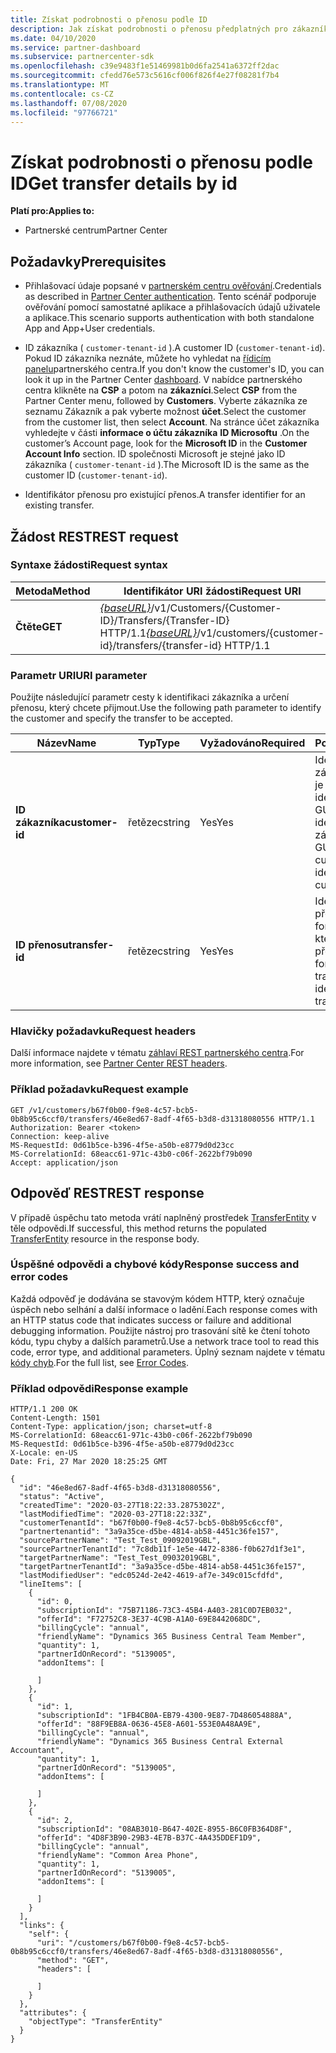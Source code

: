 ```yaml
---
title: Získat podrobnosti o přenosu podle ID
description: Jak získat podrobnosti o přenosu předplatných pro zákazníka.
ms.date: 04/10/2020
ms.service: partner-dashboard
ms.subservice: partnercenter-sdk
ms.openlocfilehash: c39e9483f1e51469981b0d6fa2541a6372ff2dac
ms.sourcegitcommit: cfedd76e573c5616cf006f826f4e27f08281f7b4
ms.translationtype: MT
ms.contentlocale: cs-CZ
ms.lasthandoff: 07/08/2020
ms.locfileid: "97766721"
---
```

# <a name="get-transfer-details-by-id"></a><span data-ttu-id="7a442-103">Získat podrobnosti o přenosu podle ID</span><span class="sxs-lookup"><span data-stu-id="7a442-103">Get transfer details by id</span></span>

<span data-ttu-id="7a442-104">**Platí pro:**</span><span class="sxs-lookup"><span data-stu-id="7a442-104">**Applies to:**</span></span>

- <span data-ttu-id="7a442-105">Partnerské centrum</span><span class="sxs-lookup"><span data-stu-id="7a442-105">Partner Center</span></span>

## <a name="prerequisites"></a><span data-ttu-id="7a442-106">Požadavky</span><span class="sxs-lookup"><span data-stu-id="7a442-106">Prerequisites</span></span>

- <span data-ttu-id="7a442-107">Přihlašovací údaje popsané v [partnerském centru ověřování](partner-center-authentication.md).</span><span class="sxs-lookup"><span data-stu-id="7a442-107">Credentials as described in [Partner Center authentication](partner-center-authentication.md).</span></span> <span data-ttu-id="7a442-108">Tento scénář podporuje ověřování pomocí samostatné aplikace a přihlašovacích údajů uživatele a aplikace.</span><span class="sxs-lookup"><span data-stu-id="7a442-108">This scenario supports authentication with both standalone App and App+User credentials.</span></span>

- <span data-ttu-id="7a442-109">ID zákazníka ( `customer-tenant-id` ).</span><span class="sxs-lookup"><span data-stu-id="7a442-109">A customer ID (`customer-tenant-id`).</span></span> <span data-ttu-id="7a442-110">Pokud ID zákazníka neznáte, můžete ho vyhledat na [řídicím panelu](https://partner.microsoft.com/dashboard)partnerského centra.</span><span class="sxs-lookup"><span data-stu-id="7a442-110">If you don't know the customer's ID, you can look it up in the Partner Center [dashboard](https://partner.microsoft.com/dashboard).</span></span> <span data-ttu-id="7a442-111">V nabídce partnerského centra klikněte na **CSP** a potom na **zákazníci**.</span><span class="sxs-lookup"><span data-stu-id="7a442-111">Select **CSP** from the Partner Center menu, followed by **Customers**.</span></span> <span data-ttu-id="7a442-112">Vyberte zákazníka ze seznamu Zákazník a pak vyberte možnost **účet**.</span><span class="sxs-lookup"><span data-stu-id="7a442-112">Select the customer from the customer list, then select **Account**.</span></span> <span data-ttu-id="7a442-113">Na stránce účet zákazníka vyhledejte v části **informace o účtu zákazníka** **ID Microsoftu** .</span><span class="sxs-lookup"><span data-stu-id="7a442-113">On the customer’s Account page, look for the **Microsoft ID** in the **Customer Account Info** section.</span></span> <span data-ttu-id="7a442-114">ID společnosti Microsoft je stejné jako ID zákazníka ( `customer-tenant-id` ).</span><span class="sxs-lookup"><span data-stu-id="7a442-114">The Microsoft ID is the same as the customer ID  (`customer-tenant-id`).</span></span>

- <span data-ttu-id="7a442-115">Identifikátor přenosu pro existující přenos.</span><span class="sxs-lookup"><span data-stu-id="7a442-115">A transfer identifier for an existing transfer.</span></span>

## <a name="rest-request"></a><span data-ttu-id="7a442-116">Žádost REST</span><span class="sxs-lookup"><span data-stu-id="7a442-116">REST request</span></span>

### <a name="request-syntax"></a><span data-ttu-id="7a442-117">Syntaxe žádosti</span><span class="sxs-lookup"><span data-stu-id="7a442-117">Request syntax</span></span>

| <span data-ttu-id="7a442-118">Metoda</span><span class="sxs-lookup"><span data-stu-id="7a442-118">Method</span></span>   | <span data-ttu-id="7a442-119">Identifikátor URI žádosti</span><span class="sxs-lookup"><span data-stu-id="7a442-119">Request URI</span></span>                                                                                                 |
|----------|-------------------------------------------------------------------------------------------------------------|
| <span data-ttu-id="7a442-120">**Čtěte**</span><span class="sxs-lookup"><span data-stu-id="7a442-120">**GET**</span></span> | <span data-ttu-id="7a442-121">[*{baseURL}*](partner-center-rest-urls.md)/v1/Customers/{Customer-ID}/Transfers/{Transfer-ID} HTTP/1.1</span><span class="sxs-lookup"><span data-stu-id="7a442-121">[*{baseURL}*](partner-center-rest-urls.md)/v1/customers/{customer-id}/transfers/{transfer-id} HTTP/1.1</span></span>                    |

### <a name="uri-parameter"></a><span data-ttu-id="7a442-122">Parametr URI</span><span class="sxs-lookup"><span data-stu-id="7a442-122">URI parameter</span></span>

<span data-ttu-id="7a442-123">Použijte následující parametr cesty k identifikaci zákazníka a určení přenosu, který chcete přijmout.</span><span class="sxs-lookup"><span data-stu-id="7a442-123">Use the following path parameter to identify the customer and specify the transfer to be accepted.</span></span>

| <span data-ttu-id="7a442-124">Název</span><span class="sxs-lookup"><span data-stu-id="7a442-124">Name</span></span>            | <span data-ttu-id="7a442-125">Typ</span><span class="sxs-lookup"><span data-stu-id="7a442-125">Type</span></span>     | <span data-ttu-id="7a442-126">Vyžadováno</span><span class="sxs-lookup"><span data-stu-id="7a442-126">Required</span></span> | <span data-ttu-id="7a442-127">Popis</span><span class="sxs-lookup"><span data-stu-id="7a442-127">Description</span></span>                                                            |
|-----------------|----------|----------|------------------------------------------------------------------------|
| <span data-ttu-id="7a442-128">**ID zákazníka**</span><span class="sxs-lookup"><span data-stu-id="7a442-128">**customer-id**</span></span> | <span data-ttu-id="7a442-129">řetězec</span><span class="sxs-lookup"><span data-stu-id="7a442-129">string</span></span>   | <span data-ttu-id="7a442-130">Yes</span><span class="sxs-lookup"><span data-stu-id="7a442-130">Yes</span></span>      | <span data-ttu-id="7a442-131">Identifikátor zákazníka, který je ve formátu identifikátoru GUID, který identifikuje zákazníka.</span><span class="sxs-lookup"><span data-stu-id="7a442-131">A GUID formatted customer-id that identifies the customer.</span></span>             |
| <span data-ttu-id="7a442-132">**ID přenosu**</span><span class="sxs-lookup"><span data-stu-id="7a442-132">**transfer-id**</span></span> | <span data-ttu-id="7a442-133">řetězec</span><span class="sxs-lookup"><span data-stu-id="7a442-133">string</span></span>   | <span data-ttu-id="7a442-134">Yes</span><span class="sxs-lookup"><span data-stu-id="7a442-134">Yes</span></span>      | <span data-ttu-id="7a442-135">Identifikátor ID přenosu, ve formátu GUID, který identifikuje přenos.</span><span class="sxs-lookup"><span data-stu-id="7a442-135">A GUID formatted transfer-id that identifies the transfer.</span></span>             |

### <a name="request-headers"></a><span data-ttu-id="7a442-136">Hlavičky požadavku</span><span class="sxs-lookup"><span data-stu-id="7a442-136">Request headers</span></span>

<span data-ttu-id="7a442-137">Další informace najdete v tématu [záhlaví REST partnerského centra](headers.md).</span><span class="sxs-lookup"><span data-stu-id="7a442-137">For more information, see [Partner Center REST headers](headers.md).</span></span>

### <a name="request-example"></a><span data-ttu-id="7a442-138">Příklad požadavku</span><span class="sxs-lookup"><span data-stu-id="7a442-138">Request example</span></span>

```http
GET /v1/customers/b67f0b00-f9e8-4c57-bcb5-0b8b95c6ccf0/transfers/46e8ed67-8adf-4f65-b3d8-d31318080556 HTTP/1.1
Authorization: Bearer <token>
Connection: keep-alive
MS-RequestId: 0d61b5ce-b396-4f5e-a50b-e8779d0d23cc
MS-CorrelationId: 68eacc61-971c-43b0-c06f-2622bf79b090
Accept: application/json
```

## <a name="rest-response"></a><span data-ttu-id="7a442-139">Odpověď REST</span><span class="sxs-lookup"><span data-stu-id="7a442-139">REST response</span></span>

<span data-ttu-id="7a442-140">V případě úspěchu tato metoda vrátí naplněný prostředek [TransferEntity](transfer-entity-resources.md) v těle odpovědi.</span><span class="sxs-lookup"><span data-stu-id="7a442-140">If successful, this method returns the populated [TransferEntity](transfer-entity-resources.md) resource in the response body.</span></span>

### <a name="response-success-and-error-codes"></a><span data-ttu-id="7a442-141">Úspěšné odpovědi a chybové kódy</span><span class="sxs-lookup"><span data-stu-id="7a442-141">Response success and error codes</span></span>

<span data-ttu-id="7a442-142">Každá odpověď je dodávána se stavovým kódem HTTP, který označuje úspěch nebo selhání a další informace o ladění.</span><span class="sxs-lookup"><span data-stu-id="7a442-142">Each response comes with an HTTP status code that indicates success or failure and additional debugging information.</span></span> <span data-ttu-id="7a442-143">Použijte nástroj pro trasování sítě ke čtení tohoto kódu, typu chyby a dalších parametrů.</span><span class="sxs-lookup"><span data-stu-id="7a442-143">Use a network trace tool to read this code, error type, and additional parameters.</span></span> <span data-ttu-id="7a442-144">Úplný seznam najdete v tématu [kódy chyb](error-codes.md).</span><span class="sxs-lookup"><span data-stu-id="7a442-144">For the full list, see [Error Codes](error-codes.md).</span></span>

### <a name="response-example"></a><span data-ttu-id="7a442-145">Příklad odpovědi</span><span class="sxs-lookup"><span data-stu-id="7a442-145">Response example</span></span>

```http
HTTP/1.1 200 OK
Content-Length: 1501
Content-Type: application/json; charset=utf-8
MS-CorrelationId: 68eacc61-971c-43b0-c06f-2622bf79b090
MS-RequestId: 0d61b5ce-b396-4f5e-a50b-e8779d0d23cc
X-Locale: en-US
Date: Fri, 27 Mar 2020 18:25:25 GMT

{
  "id": "46e8ed67-8adf-4f65-b3d8-d31318080556",
  "status": "Active",
  "createdTime": "2020-03-27T18:22:33.2875302Z",
  "lastModifiedTime": "2020-03-27T18:22:33Z",
  "customerTenantId": "b67f0b00-f9e8-4c57-bcb5-0b8b95c6ccf0",
  "partnertenantid": "3a9a35ce-d5be-4814-ab58-4451c36fe157",
  "sourcePartnerName": "Test_Test_09092019GBL",
  "sourcePartnerTenantId": "7c8db11f-1e5e-4472-8386-f0b627d1f3e1",
  "targetPartnerName": "Test_Test_09032019GBL",
  "targetPartnerTenantId": "3a9a35ce-d5be-4814-ab58-4451c36fe157",
  "lastModifiedUser": "edc0524d-2e42-4619-af7e-349c015cfdfd",
  "lineItems": [
    {
      "id": 0,
      "subscriptionId": "75B71186-73C3-45B4-A403-281C0D7EB032",
      "offerId": "F72752C8-3E37-4C9B-A1A0-69E8442068DC",
      "billingCycle": "annual",
      "friendlyName": "Dynamics 365 Business Central Team Member",
      "quantity": 1,
      "partnerIdOnRecord": "5139005",
      "addonItems": [

      ]
    },
    {
      "id": 1,
      "subscriptionId": "1FB4CB0A-EB79-4300-9E87-7D486054888A",
      "offerId": "88F9EB8A-0636-45E8-A601-553E0A48AA9E",
      "billingCycle": "annual",
      "friendlyName": "Dynamics 365 Business Central External Accountant",
      "quantity": 1,
      "partnerIdOnRecord": "5139005",
      "addonItems": [

      ]
    },
    {
      "id": 2,
      "subscriptionId": "08AB3010-B647-402E-8955-B6C0FB364D8F",
      "offerId": "4D8F3B90-29B3-4E7B-B37C-4A435DDEF1D9",
      "billingCycle": "annual",
      "friendlyName": "Common Area Phone",
      "quantity": 1,
      "partnerIdOnRecord": "5139005",
      "addonItems": [

      ]
    }
  ],
  "links": {
    "self": {
      "uri": "/customers/b67f0b00-f9e8-4c57-bcb5-0b8b95c6ccf0/transfers/46e8ed67-8adf-4f65-b3d8-d31318080556",
      "method": "GET",
      "headers": [

      ]
    }
  },
  "attributes": {
    "objectType": "TransferEntity"
  }
}

```
